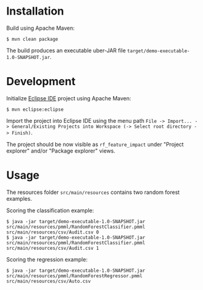 # Installation #

Build using Apache Maven:

```
$ mvn clean package
```

The build produces an executable uber-JAR file `target/demo-executable-1.0-SNAPSHOT.jar`.

# Development #

Initialize [Eclipse IDE](https://www.eclipse.org/ide/) project using Apache Maven:

```
$ mvn eclipse:eclipse
```

Import the project into Eclipse IDE using the menu path `File -> Import... -> General/Existing Projects into Workspace (-> Select root directory -> Finish)`.

The project should be now visible as `rf_feature_impact` under "Project explorer" and/or "Package explorer" views.

# Usage #

The resources folder `src/main/resources` contains two random forest examples.

Scoring the classification example:

```
$ java -jar target/demo-executable-1.0-SNAPSHOT.jar src/main/resources/pmml/RandomForestClassifier.pmml src/main/resources/csv/Audit.csv 0
$ java -jar target/demo-executable-1.0-SNAPSHOT.jar src/main/resources/pmml/RandomForestClassifier.pmml src/main/resources/csv/Audit.csv 1
```

Scoring the regression example:

```
$ java -jar target/demo-executable-1.0-SNAPSHOT.jar src/main/resources/pmml/RandomForestRegressor.pmml src/main/resources/csv/Auto.csv
```